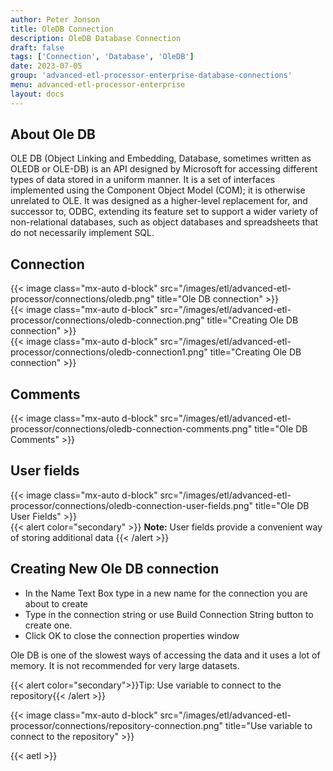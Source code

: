 ```yaml
---
author: Peter Jonson
title: OleDB Connection
description: OleDB Database Connection
draft: false
tags: ['Connection', 'Database', 'OleDB']
date: 2023-07-05
group: 'advanced-etl-processor-enterprise-database-connections'
menu: advanced-etl-processor-enterprise
layout: docs
---
```


## About Ole DB

OLE DB (Object Linking and Embedding, Database, sometimes written as OLEDB or OLE-DB) is an API designed by Microsoft for accessing different types of data stored in a uniform manner. It is a set of interfaces implemented using the Component Object Model (COM); it is otherwise unrelated to OLE. It was designed as a higher-level replacement for, and successor to, ODBC, extending its feature set to support a wider variety of non-relational databases, such as object databases and spreadsheets that do not necessarily implement SQL.

## Connection

{{< image class="mx-auto d-block" src="/images/etl/advanced-etl-processor/connections/oledb.png" title="Ole DB connection" >}}
\
{{< image class="mx-auto d-block" src="/images/etl/advanced-etl-processor/connections/oledb-connection.png" title="Creating Ole DB connection" >}}
\
{{< image class="mx-auto d-block" src="/images/etl/advanced-etl-processor/connections/oledb-connection1.png" title="Creating Ole DB connection" >}}

## Comments

{{< image class="mx-auto d-block"  src="/images/etl/advanced-etl-processor/connections/oledb-connection-comments.png" title="Ole DB Comments" >}}

## User fields

{{< image class="mx-auto d-block"  src="/images/etl/advanced-etl-processor/connections/oledb-connection-user-fields.png" title="Ole DB User Fields" >}}
\
{{< alert color="secondary" >}}
**Note:** User fields provide a convenient way of storing additional data
{{< /alert >}}

## Creating New Ole DB connection

- In the Name Text Box type in a new name for the connection you are about to create
- Type in the connection string or use Build Connection String button to create one.
- Click OK to close the connection properties window

Ole DB is one of the slowest ways of accessing the data and it uses a lot of memory.
It is not recommended for very large datasets.

{{< alert color="secondary">}}Tip: Use variable to connect to the repository{{< /alert >}}

{{< image class="mx-auto d-block" src="/images/etl/advanced-etl-processor/connections/repository-connection.png" title="Use variable to connect to the repository" >}}

{{< aetl >}}
